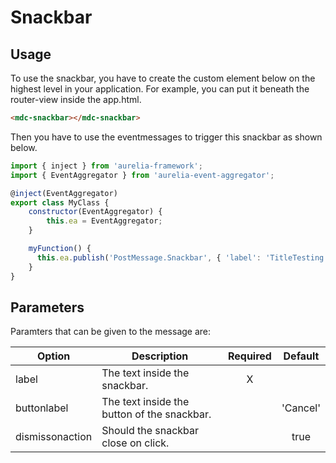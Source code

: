 # Snackbar

## Usage
To use the snackbar, you have to create the custom element below on the highest level in your application.
For example, you can put it beneath the router-view inside the app.html.
```html
<mdc-snackbar></mdc-snackbar>
```

Then you have to use the eventmessages to trigger this snackbar as shown below.

```js
import { inject } from 'aurelia-framework';
import { EventAggregator } from 'aurelia-event-aggregator';

@inject(EventAggregator)
export class MyClass {
    constructor(EventAggregator) {
        this.ea = EventAggregator;
    }

    myFunction() {
      this.ea.publish('PostMessage.Snackbar', { 'label': 'TitleTesting' });
    }
}
```

## Parameters
Paramters that can be given to the message are:

| Option | Description | Required | Default |
|--|--|:--:|:--:|
| label		| The text inside the snackbar.					|	X	|				|
| buttonlabel			|	The text inside the button of the snackbar. |		|		'Cancel'		|
| dismissonaction | Should the snackbar close on click.	| |	true		|
